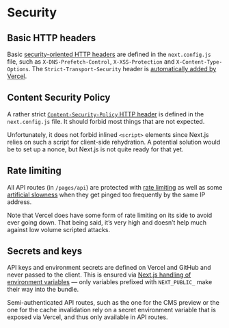 # Security

## Basic HTTP headers

Basic [security-oriented HTTP headers](https://nextjs.org/docs/advanced-features/security-headers) are defined in the `next.config.js` file, such as `X-DNS-Prefetch-Control`, `X-XSS-Protection` and `X-Content-Type-Options`. The `Strict-Transport-Security` header is [automatically added by Vercel](https://vercel.com/docs/concepts/edge-network/headers#strict-transport-security).

## Content Security Policy

A rather strict [`Content-Security-Policy` HTTP header](https://developer.mozilla.org/en-US/docs/Web/HTTP/CSP) is defined in the `next.config.js` file. It should forbid most things that are not expected.

Unfortunately, it does not forbid inlined `<script>` elements since Next.js relies on such a script for client-side rehydration. A potential solution would be to set up a nonce, but Next.js is not quite ready for that yet.

## Rate limiting

All API routes (in `/pages/api`) are protected with [rate limiting](https://github.com/nfriedly/express-rate-limit) as well as some [artificial slowness](https://github.com/nfriedly/express-slow-down) when they get pinged too frequently by the same IP address.

Note that Vercel does have some form of rate limiting on its side to avoid ever going down. That being said, it’s very high and doesn’t help much against low volume scripted attacks.

## Secrets and keys

API keys and environment secrets are defined on Vercel and GitHub and never passed to the client. This is ensured via [Next.js handling of environment variables](https://nextjs.org/docs/basic-features/environment-variables) — only variables prefixed with `NEXT_PUBLIC_` make their way into the bundle.

Semi-authenticated API routes, such as the one for the CMS preview or the one for the cache invalidation rely on a secret environment variable that is exposed via Vercel, and thus only available in API routes.
